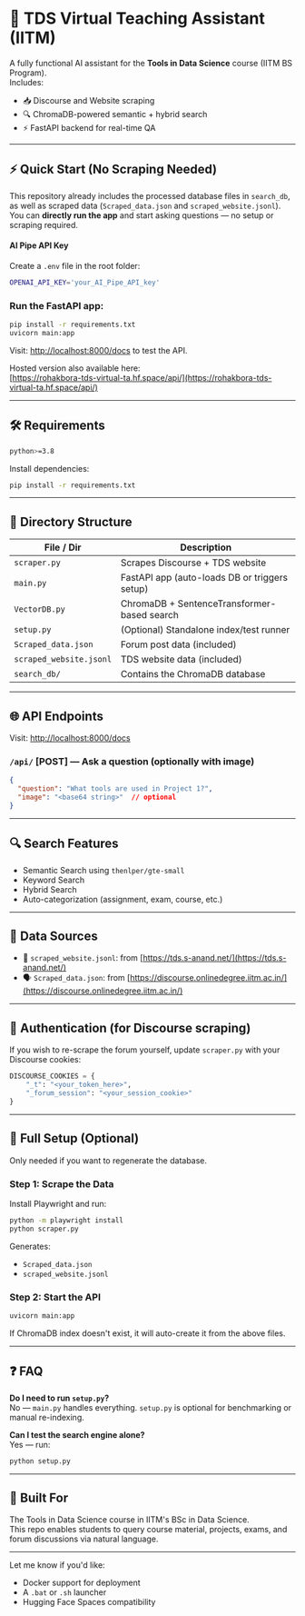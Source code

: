 # 🧠 TDS Virtual Teaching Assistant (IITM)

A fully functional AI assistant for the **Tools in Data Science** course (IITM BS Program).  
Includes:

- 📥 Discourse and Website scraping  
- 🔍 ChromaDB-powered semantic + hybrid search  
- ⚡ FastAPI backend for real-time QA  

---

## ⚡ Quick Start (No Scraping Needed)

This repository already includes the processed database files in `search_db`, as well as scraped data (`Scraped_data.json` and `scraped_website.jsonl`).  
You can **directly run the app** and start asking questions — no setup or scraping required.

#### AI Pipe API Key

Create a `.env` file in the root folder:

```bash
OPENAI_API_KEY='your_AI_Pipe_API_key'
```

### Run the FastAPI app:

```bash
pip install -r requirements.txt
uvicorn main:app
```

Visit: [http://localhost:8000/docs](http://localhost:8000/docs) to test the API.

Hosted version also available here:  
[https://rohakbora-tds-virtual-ta.hf.space/api/](https://rohakbora-tds-virtual-ta.hf.space/api/)

---

## 🛠 Requirements

```bash
python>=3.8
```

Install dependencies:

```bash
pip install -r requirements.txt
```

---

## 📁 Directory Structure

| File / Dir              | Description                                       |
|-------------------------|---------------------------------------------------|
| `scraper.py`            | Scrapes Discourse + TDS website                   |
| `main.py`               | FastAPI app (auto-loads DB or triggers setup)    |
| `VectorDB.py`           | ChromaDB + SentenceTransformer-based search      |
| `setup.py`              | (Optional) Standalone index/test runner          |
| `Scraped_data.json`     | Forum post data (included)                       |
| `scraped_website.jsonl` | TDS website data (included)                      |
| `search_db/`            | Contains the ChromaDB database                   |

---

## 🌐 API Endpoints

Visit: [http://localhost:8000/docs](http://localhost:8000/docs)

### `/api/` [POST] — Ask a question (optionally with image)

```json
{
  "question": "What tools are used in Project 1?",
  "image": "<base64 string>"  // optional
}
```

---

## 🔍 Search Features

- Semantic Search using `thenlper/gte-small`  
- Keyword Search  
- Hybrid Search  
- Auto-categorization (assignment, exam, course, etc.)  

---

## 💾 Data Sources

- 📘 `scraped_website.jsonl`: from [https://tds.s-anand.net/](https://tds.s-anand.net/)  
- 🗣️ `Scraped_data.json`: from [https://discourse.onlinedegree.iitm.ac.in/](https://discourse.onlinedegree.iitm.ac.in/)  

---

## 🔐 Authentication (for Discourse scraping)

If you wish to re-scrape the forum yourself, update `scraper.py` with your Discourse cookies:

```python
DISCOURSE_COOKIES = {
    "_t": "<your_token_here>",
    "_forum_session": "<your_session_cookie>"
}
```

---

## 🔄 Full Setup (Optional)

Only needed if you want to regenerate the database.

### Step 1: Scrape the Data

Install Playwright and run:

```bash
python -m playwright install
python scraper.py
```

Generates:

- `Scraped_data.json`  
- `scraped_website.jsonl`

### Step 2: Start the API

```bash
uvicorn main:app
```

If ChromaDB index doesn't exist, it will auto-create it from the above files.

---

## ❓ FAQ

**Do I need to run `setup.py`?**  
No — `main.py` handles everything. `setup.py` is optional for benchmarking or manual re-indexing.

**Can I test the search engine alone?**  
Yes — run:

```bash
python setup.py
```

---

## 🧠 Built For

The Tools in Data Science course in IITM's BSc in Data Science.  
This repo enables students to query course material, projects, exams, and forum discussions via natural language.

---

Let me know if you'd like:

- Docker support for deployment  
- A `.bat` or `.sh` launcher  
- Hugging Face Spaces compatibility  
